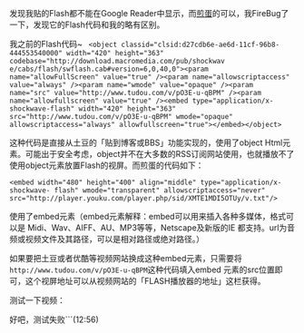 

发现我贴的Flash都不能在Google
Reader中显示，而[煎蛋](http://jandan.net)的可以，我FireBug了一下，发现它的Flash代码和我的略有区别。

我之前的Flash代码~ ` <object classid="clsid:d27cdb6e-ae6d-11cf-96b8-444553540000"
width="420" height="363" codebase="http://download.macromedia.com/pub/shockwav
e/cabs/flash/swflash.cab#version=6,0,40,0"><param name="allowFullScreen"
value="true" /><param name="allowscriptaccess" value="always" /><param
name="wmode" value="opaque" /><param name="src"
value="http://www.tudou.com/v/pO3E-u-qBPM" /><param name="allowfullscreen"
value="true" /><embed type="application/x-shockwave-flash" width="420"
height="363" src="http://www.tudou.com/v/pO3E-u-qBPM" wmode="opaque"
allowscriptaccess="always" allowfullscreen="true"></embed></object>`

这种代码是直接从土豆的「贴到博客或BBS」功能实现的，使用了object
Html元素。可能出于安全考虑，object并不在大多数的RSS订阅网站使用，也就播放不了使用object元素放置Flash的视屏。而煎蛋的代码如下：

`<embed width="480" height="400" align="middle" type="application/x-shockwave-
flash" wmode="transparent" allowscriptaccess="never"
src="http://player.youku.com/player.php/sid/XMTE1MDI5OTUy/v.txt"/>`

使用了embed元素（embed元素解释：embed可以用来插入各种多媒体，格式可以是
Midi、Wav、AIFF、AU、MP3等等，Netscape及新版的IE 都支持。url为音频或视频文件及其路径，可以是相对路径或绝对路径。）

如果要把土豆或者优酷等视频网站换成这种embed元素，只需要将`http://www.tudou.com/v/pO3E-u-qBPM`这种代码填入embed
元素的src位置即可，这个视屏地址可以从视频网站的「FLASH播放器的地址」这栏获得。

测试一下视频：

好吧，测试失败```(12:56)



